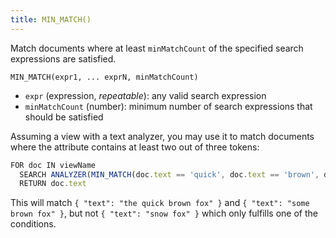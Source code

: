 ```yaml
---
title: MIN_MATCH()
---
```


Match documents where at least `minMatchCount` of the specified search expressions are satisfied.

`MIN_MATCH(expr1, ... exprN, minMatchCount)`

- `expr` (expression, _repeatable_): any valid search expression
- `minMatchCount` (number): minimum number of search expressions that should be satisfied

Assuming a view with a text analyzer, you may use it to match documents where the attribute contains at least two out of three tokens:

```js
FOR doc IN viewName
  SEARCH ANALYZER(MIN_MATCH(doc.text == 'quick', doc.text == 'brown', doc.text == 'fox', 2), "text_en")
  RETURN doc.text
```

This will match `{ "text": "the quick brown fox" }` and `{ "text": "some brown fox" }`, but not `{ "text": "snow fox" }` which only fulfills one of the conditions.
